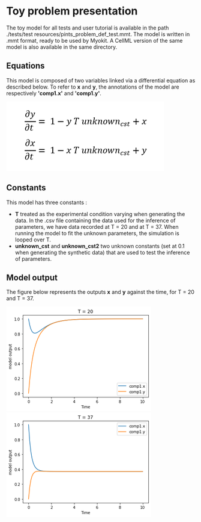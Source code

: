 # Toy problem presentation

The toy model for all tests and user tutorial is available in the path ./tests/test resources/pints_problem_def_test.mmt. The model is written in .mmt format, ready to be used by Myokit. A CellML version of the same model is also available in the same directory.

## Equations

This model is composed of two variables linked via a differential equation as described below. To refer to <strong>x</strong> and <strong>y</strong>, the annotations of the model are respectively <strong>'comp1.x'</strong> and <strong>'comp1.y'</strong>.

![Model equations](./model_equations.PNG)

## Constants

This model has three constants :
  - <strong>T</strong> treated as the experimental condition varying when generating the data. In the .csv file containing the data used for the inference of parameters, we have data recorded at T = 20 and at T = 37. When running the model to fit the unknown parameters, the simulation is looped over T.
  - <strong>unknown_cst</strong> and <strong>unknown_cst2</strong> two unknown constants (set at 0.1 when generating the synthetic data) that are used to test the inference of parameters. 
  
## Model output

The figure below represents the outputs <strong>x</strong> and <strong>y</strong> against the time, for T = 20 and T = 37.

![outputs](./model_output_T_20.PNG)
![outputs](./model_output_T_37.PNG)
